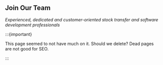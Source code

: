 
## Join Our Team

*Experienced, dedicated and customer-oriented stock transfer and software development professionals*

:::{important}

This page seemed to not have much on it. Should we delete? Dead pages are not good for SEO.

:::

